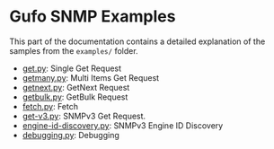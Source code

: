 # Gufo SNMP Examples

This part of the documentation contains a detailed
explanation of the samples from the `examples/` folder.

* [get.py](get.md): Single Get Request
* [getmany.py](getmany.md): Multi Items Get Request
* [getnext.py](getnext.md): GetNext Request
* [getbulk.py](getbulk.md): GetBulk Request
* [fetch.py](fetch.md): Fetch
* [get-v3.py](get-v3.md): SNMPv3 Get Request.
* [engine-id-discovery.py](engine-id-discovery.md): SNMPv3 Engine ID Discovery
* [debugging.py](debugging.md): Debugging